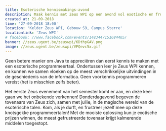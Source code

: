 ```yaml
---
title: Esoterische kennismakings-avond
description: Maak kennis met Zeus WPI op een avond vol exotische en frustrerende programmeertalen
created_at: 21-09-2018
time: '27-09-2018 18:00'
location: 'Kelder Zeus WPI, Gebouw S9, Campus Sterre'
locationlink: 'Zeus WPI'
# facebook: //www.facebook.com/events/1483447151684405/
banner: //zeus.ugent.be/zeuswpi/6DthpGAV.png
image: //zeus.ugent.be/zeuswpi/VPQevc5x.gif
---
```


Geen betere manier om Java te appreciëren dan eerst kennis te maken met een esoterische programmeertaal. Ondertussen leer je Zeus WPI kennen, en kunnen we samen vloeken op de meest verschrikkelijke uitvindingen in de geschiedenis van de informatica. Geen voorkennis programmeren vereist (het is misschien zelfs beter).

Het eerste Zeus evenement van het semester komt er aan, en deze keer gaan we het onbekende verkennen! Donderdagavond begeven de tovenaars van Zeus zich, samen met jullie, in de magische wereld van de esoterische talen. Kom, als je durft, en frustreer jezelf mee op deze knotsgekke programmeertalen! Met de mooiste oplossing kun je exotische prijzen winnen, de meest gefrustreerde tovenaar krijgt kalmerende middelen toegestopt.
